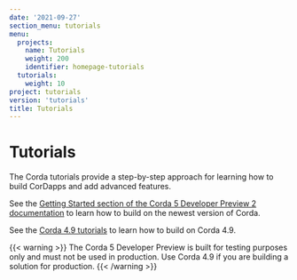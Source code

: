 ```yaml
---
date: '2021-09-27'
section_menu: tutorials
menu:
  projects:
    name: Tutorials
    weight: 200
    identifier: homepage-tutorials
  tutorials:
    weight: 10
project: tutorials
version: 'tutorials'
title: Tutorials
---
```


# Tutorials


The Corda tutorials provide a step-by-step approach for learning how to build CorDapps and add advanced features.

See the [Getting Started section of the Corda 5 Developer Preview 2 documentation](../../../en/platform/corda/5.0-dev-preview-2/getting-started/get-started.html) to learn how to build on the newest version of Corda.

See the [Corda 4.9 tutorials](../en/tutorials/corda/4.9/community/overview.md) to learn how to build on Corda 4.9.

{{< warning >}}
The Corda 5 Developer Preview is built for testing purposes only and must not be used in production. Use Corda 4.9 if you are building a solution for production.
{{< /warning >}}
